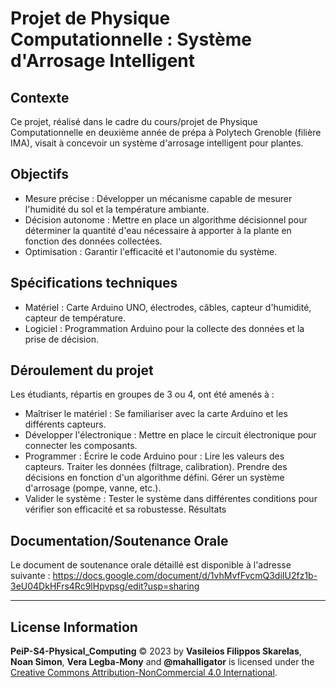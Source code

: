 # Projet de Physique Computationnelle : Système d'Arrosage Intelligent
## Contexte
Ce projet, réalisé dans le cadre du cours/projet de Physique Computationnelle en deuxième année de prépa à Polytech Grenoble (filière IMA), visait à concevoir un système d'arrosage intelligent pour plantes.

## Objectifs
- Mesure précise : Développer un mécanisme capable de mesurer l'humidité du sol et la température ambiante.
- Décision autonome : Mettre en place un algorithme décisionnel pour déterminer la quantité d'eau nécessaire à apporter à la plante en fonction des données collectées.
- Optimisation : Garantir l'efficacité et l'autonomie du système.

## Spécifications techniques
- Matériel : Carte Arduino UNO, électrodes, câbles, capteur d'humidité, capteur de température.
- Logiciel : Programmation Arduino pour la collecte des données et la prise de décision.

## Déroulement du projet
Les étudiants, répartis en groupes de 3 ou 4, ont été amenés à :

- Maîtriser le matériel : Se familiariser avec la carte Arduino et les différents capteurs.
- Développer l'électronique : Mettre en place le circuit électronique pour connecter les composants.
- Programmer : Écrire le code Arduino pour :
Lire les valeurs des capteurs.
Traiter les données (filtrage, calibration).
Prendre des décisions en fonction d'un algorithme défini.
Gérer un système d'arrosage (pompe, vanne, etc.).
- Valider le système : Tester le système dans différentes conditions pour vérifier son efficacité et sa robustesse.
Résultats

## Documentation/Soutenance Orale
Le document de soutenance orale détaillé est disponible à l'adresse suivante : https://docs.google.com/document/d/1vhMvfFvcmQ3diIU2fz1b-3eU04DkHFrs4Rc9lHpvpsg/edit?usp=sharing

---

## License Information

**PeiP-S4-Physical_Computing** © 2023 by **Vasileios Filippos Skarelas**, **Noan Simon**, **Vera Legba-Mony** and **@mahalligator** is licensed under the [Creative Commons Attribution-NonCommercial 4.0 International](https://creativecommons.org/licenses/by-nc/4.0/).
